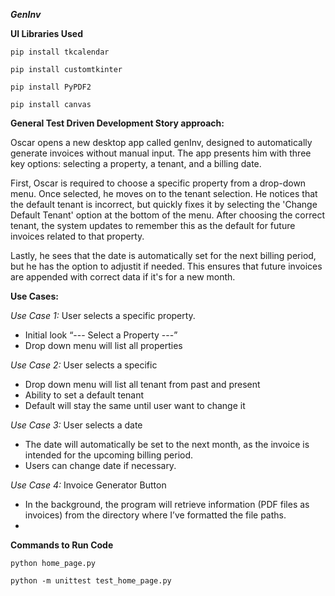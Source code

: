 ***GenInv***

**UI Libraries Used**

`pip install tkcalendar`

`pip install customtkinter`

`pip install PyPDF2`

`pip install canvas`

**General Test Driven Development Story approach:**

Oscar opens a new desktop app called genInv, designed to automatically generate invoices without manual input. The app presents him with three key options: selecting a property, a tenant, and a billing date. 

First, Oscar is required to choose a specific property from a drop-down menu. Once selected, he moves on to the tenant selection. He notices that the default tenant is incorrect, but quickly fixes it by selecting the 'Change Default Tenant' option at the bottom of the menu. After choosing the correct tenant, the system updates to remember this as the default for future invoices related to that property.

Lastly, he sees that the date is automatically set for the next billing period, but he has the option to adjustit if needed. This ensures that future invoices are appended with correct data if it's for a new month. 

**Use Cases:**

*Use Case 1:* User selects a specific property.

-   Initial look “--- Select a Property ---”
-   Drop down menu will list all properties 

*Use Case 2:* User selects a specific
-   Drop down menu will list all tenant from past and present
-   Ability to set a default tenant
-   Default will stay the same until user want to change it

*Use Case 3:* User selects a date

-   The date will automatically be set to the next month, as the invoice is intended for the upcoming billing period.
-   Users can change date if necessary. 

*Use Case 4:* Invoice Generator Button 

-   In the background, the program will retrieve information (PDF files as invoices) from the directory where I’ve formatted the file paths.
-   
**Commands to Run Code**

`python home_page.py`

`python -m unittest test_home_page.py`